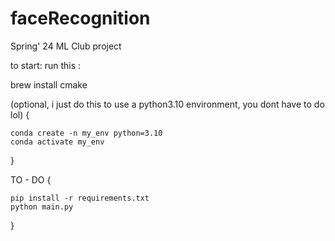 # faceRecognition
Spring' 24 ML Club project 

to start: 
run this : 

brew install cmake 


(optional, i just do this to use a python3.10 environment, you dont have to do lol) {

    conda create -n my_env python=3.10
    conda activate my_env
}

TO - DO {

    pip install -r requirements.txt
    python main.py 
}
    
